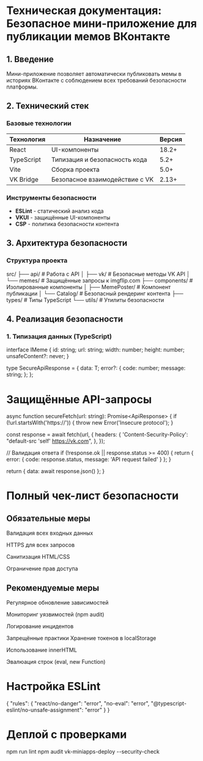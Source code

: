 # Техническая документация: Безопасное мини-приложение для публикации мемов ВКонтакте

## 1. Введение

Мини-приложение позволяет автоматически публиковать мемы в историях ВКонтакте с соблюдением всех требований безопасности платформы.

## 2. Технический стек

### Базовые технологии

| Технология | Назначение                     | Версия |
| ---------- | ------------------------------ | ------ |
| React      | UI-компоненты                  | 18.2+  |
| TypeScript | Типизация и безопасность кода  | 5.2+   |
| Vite       | Сборка проекта                 | 5.0+   |
| VK Bridge  | Безопасное взаимодействие с VK | 2.13+  |

### Инструменты безопасности

- **ESLint** - статический анализ кода
- **VKUI** - защищённые UI-компоненты
- **CSP** - политика безопасности контента

## 3. Архитектура безопасности

### Структура проекта

src/
├── api/ # Работа с API
│ ├── vk/ # Безопасные методы VK API
│ └── memes/ # Защищённые запросы к imgflip.com
├── components/ # Изолированные компоненты
│ ├── MemePoster/ # Компонент публикации
│ └── Catalog/ # Безопасный рендеринг контента
├── types/ # Типы TypeScript
└── utils/ # Утилиты безопасности

## 4. Реализация безопасности

### 1. Типизация данных (TypeScript)

interface IMeme {
id: string;
url: string;
width: number;
height: number;
unsafeContent?: never;
}

type SecureApiResponse<T> = {
data: T;
error?: {
code: number;
message: string;
};
};

# Защищённые API-запросы

async function secureFetch(url: string): Promise<ApiResponse<unknown>> {
if (!url.startsWith('https://')) {
throw new Error('Insecure protocol');
}

const response = await fetch(url, {
headers: {
'Content-Security-Policy': "default-src 'self' https://vk.com",
},
});

// Валидация ответа
if (!response.ok || response.status >= 400) {
return {
error: {
code: response.status,
message: 'API request failed'
}
};
}

return { data: await response.json() };
}

# Полный чек-лист безопасности

## Обязательные меры

Валидация всех входных данных

HTTPS для всех запросов

Санитизация HTML/CSS

Ограничение прав доступа

## Рекомендуемые меры

Регулярное обновление зависимостей

Мониторинг уязвимостей (npm audit)

Логирование инцидентов

Запрещённые практики
Хранение токенов в localStorage

Использование innerHTML

Эвалюация строк (eval, new Function)

# Настройка ESLint

{
"rules": {
"react/no-danger": "error",
"no-eval": "error",
"@typescript-eslint/no-unsafe-assignment": "error"
}
}

# Деплой с проверками

npm run lint
npm audit
vk-miniapps-deploy --security-check

